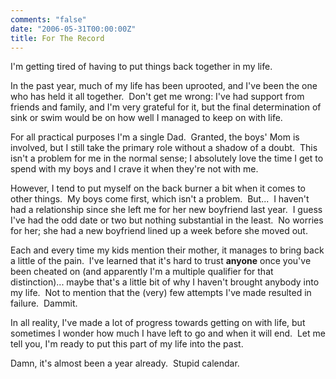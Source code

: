 ```yaml
---
comments: "false"
date: "2006-05-31T00:00:00Z"
title: For The Record
---
```

<p>I'm getting tired of having to put things back together in my life.</p>
<p>In the past year, much of my life has been uprooted, and I've been the one who has held it all together.  Don't get me wrong: I've had support from friends and family, and I'm very grateful for it, but the final determination of sink or swim would be on how well I managed to keep on with life.</p>
<p>For all practical purposes I'm a single Dad.  Granted, the boys' Mom is involved, but I still take the primary role without a shadow of a doubt.  This isn't a problem for me in the normal sense; I absolutely love the time I get to spend with my boys and I crave it when they're not with me.</p>
<p>However, I tend to put myself on the back burner a bit when it comes to other things.  My boys come first, which isn't a problem.  But...  I haven't had a relationship since she left me for her new boyfriend last year.  I guess I've had the odd date or two but nothing substantial in the least.  No worries for her; she had a new boyfriend lined up a week before she moved out.</p>
<p>Each and every time my kids mention their mother, it manages to bring back a little of the pain.  I've learned that it's hard to trust <strong>anyone</strong> once you've been cheated on (and apparently I'm a multiple qualifier for that distinction)... maybe that's a little bit of why I haven't brought anybody into my life.  Not to mention that the (very) few attempts I've made resulted in failure.  Dammit.</p>
<p>In all reality, I've made a lot of progress towards getting on with life, but sometimes I wonder how much I have left to go and when it will end.  Let me tell you, I'm ready to put this part of my life into the past.</p>
<p>Damn, it's almost been a year already.  Stupid calendar.</p>
